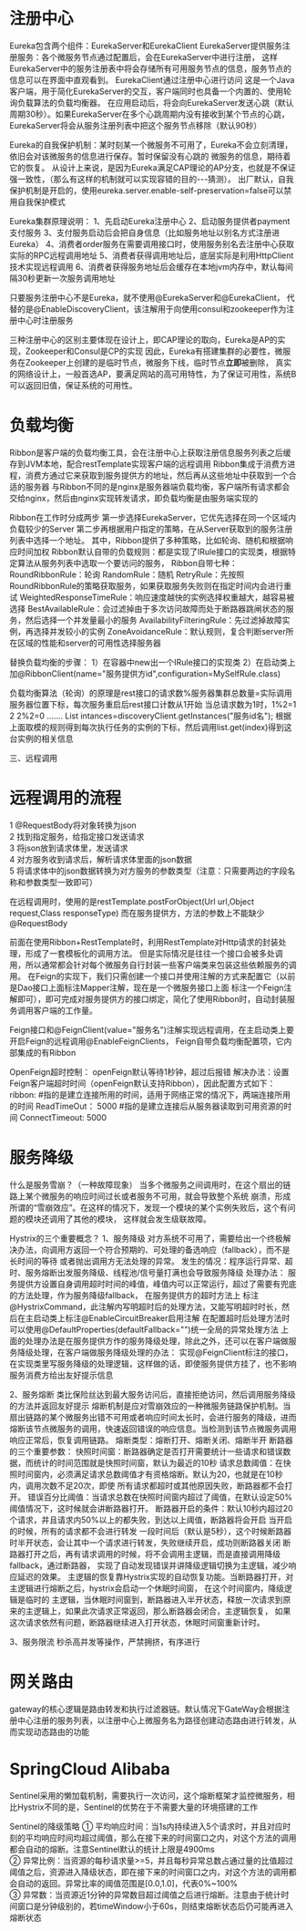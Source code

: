 # 注册中心
Eureka包含两个组件：EurekaServer和EurekaClient
EurekaServer提供服务注册服务：各个微服务节点通过配置后，会在EurekaServer中进行注册，
这样EurekaServer中的服务注册表中将会存储所有可用服务节点的信息，服务节点的信息可以在界面中直观看到。
EurekaClient通过注册中心进行访问
这是一个Java客户端，用于简化EurekaServer的交互，客户端同时也具备一个内置的、使用轮询负载算法的负载均衡器。
在应用启动后，将会向EurekaServer发送心跳（默认周期30秒）。如果EurekaServer在多个心跳周期内没有接收到某个节点的心跳，
EurekaServer将会从服务注册列表中把这个服务节点移除（默认90秒）

Eureka的自我保护机制：某时刻某一个微服务不可用了，Eureka不会立刻清理，依旧会对该微服务的信息进行保存。暂时保留没有心跳的
微服务的信息，期待着它的恢复。
从设计上来说，是因为Eureka满足CAP理论的AP分支，也就是不保证强一致性，（那么有这样的机制就可以实现容错的目的---猜测）。
出厂默认，自我保护机制是开启的，使用eureka.server.enable-self-preservation=false可以禁用自我保护模式

Eureka集群原理说明：
1、先启动Eureka注册中心
2、启动服务提供者payment支付服务
3、支付服务启动后会把自身信息（比如服务地址以别名方式注册进Eureka）
4、消费者order服务在需要调用接口时，使用服务别名去注册中心获取实际的RPC远程调用地址
5、消费者获得调用地址后，底层实际是利用HttpClient技术实现远程调用
6、消费者获得服务地址后会缓存在本地jvm内存中，默认每间隔30秒更新一次服务调用地址

只要服务注册中心不是Eureka，就不使用@EurekaServer和@EurekaClient，
代替的是@EnableDiscoveryClient，该注解用于向使用consul和zookeeper作为注册中心时注册服务

三种注册中心的区别主要体现在设计上，即CAP理论的取向，Eureka是AP的实现，Zookeeper和Consul是CP的实现
因此，Eureka有搭建集群的必要性，微服务在Zookeeper上创建的是临时节点，微服务下线，临时节点**立即**被删除，
真实的网络设计上，一般首选AP，要满足网站的高可用特性，为了保证可用性，系统B可以返回旧值，保证系统的可用性。

# 负载均衡
Ribbon是客户端的负载均衡工具，会在注册中心上获取注册信息服务列表之后缓存到JVM本地，配合restTemplate实现客户端的远程调用
Ribbon集成于消费方进程，消费方通过它来获取到服务提供方的地址，然后再从这些地址中获取到一个合适的服务器
与Ribbon不同的是nginx是服务器端负载均衡，客户端所有请求都会交给nginx，然后由nginx实现转发请求，即负载均衡是由服务端实现的

Ribbon在工作时分成两步
第一步选择EurekaServer，它优先选择在同一个区域内负载较少的Server
第二步再根据用户指定的策略，在从Server获取到的服务注册列表中选择一个地址。
其中，Ribbon提供了多种策略，比如轮询、随机和根据响应时间加权
Ribbon默认自带的负载规则：都是实现了IRule接口的实现类，根据特定算法从服务列表中选取一个要访问的服务，
Ribbon自带七种：
RoundRibbonRule：轮询
RandomRule：随机
RetryRule：先按照RoundRibbonRule的策略获取服务，如果获取服务失败则在指定时间内会进行重试
WeightedResponseTimeRule：响应速度越快的实例选择权重越大，越容易被选择
BestAvailableRule：会过滤掉由于多次访问故障而处于断路器跳闸状态的服务，然后选择一个并发量最小的服务
AvailabilityFilteringRule：先过滤掉故障实例，再选择并发较小的实例
ZoneAvoidanceRule：默认规则，复合判断server所在区域的性能和server的可用性选择服务器

替换负载均衡的步骤：
1）在容器中new出一个IRule接口的实现类
2）在启动类上加@RibbonClient(name="服务提供方id",configuration=MySelfRule.class)

负载均衡算法（轮询）的原理是rest接口的请求数%服务器集群总数量=实际调用服务器位置下标，每次服务重启后rest接口计数从1开始
当总请求数为1时，1%2=1
	2	2%2=0
.......
List<ServiceIntance> intances=discoveryClient.getInstances("服务id名");
根据上面取模的规则得到每次执行任务的实例的下标，然后调用list.get(index)得到这台实例的相关信息


三、远程调用

# 远程调用的流程
1 @RequestBody将对象转换为json  
2 找到指定服务，给指定接口发送请求  
3 将json放到请求体里，发送请求  
4 对方服务收到请求后，解析请求体里面的json数据  
5 将请求体中的json数据转换为对方服务的参数类型（注意：只需要两边的字段名称和参数类型一致即可）

在远程调用时，使用的是restTemplate.postForObject(Url url,Object request,Class<T> responseType)
而在服务提供方，方法的参数上不能缺少@RequestBody

前面在使用Ribbon+RestTemplate时，利用RestTemplate对Http请求的封装处理，形成了一套模板化的调用方法。
但是实际情况是往往一个接口会被多处调用，所以通常都会针对每个微服务自行封装一些客户端类来包装这些依赖服务的调用。
在Feign的实现下，我们只需创建一个接口并使用注解的方式来配置它（以前是Dao接口上面标注Mapper注解，现在是一个微服务接口上面
标注一个Feign注解即可），即可完成对服务提供方的接口绑定，简化了使用Ribbon时，自动封装服务调用客户端的工作量。

Feign接口和@FeignClient(value="服务名")注解实现远程调用，在主启动类上要开启Feign的远程调用@EnableFeignClients，
Feign自带负载均衡配置项，它内部集成的有Ribbon

OpenFeign超时控制：
openFeign默认等待1秒钟，超过后报错
解决办法：设置Feign客户端超时时间（openFeign默认支持Ribbon），因此配置方式如下：
ribbon:
     #指的是建立连接所用的时间，适用于网络正常的情况下，两端连接所用的时间
     ReadTimeOut： 5000
     #指的是建立连接后从服务器读取到可用资源的时间
     ConnectTimeout: 5000

# 服务降级
什么是服务雪崩？（一种故障现象）
当多个微服务之间调用时，在这个扇出的链路上某个微服务的响应时间过长或者服务不可用，就会导致整个系统
崩溃，形成所谓的“雪崩效应”。在这样的情况下，发现一个模块的某个实例失败后，这个有问题的模块还调用了其他的模块，
这样就会发生级联故障。

Hystrix的三个重要概念？
1、服务降级
	对方系统不可用了，需要给出一个终极解决办法，向调用方返回一个符合预期的、可处理的备选响应（fallback），而不是长时间的等待
或者抛出调用方无法处理的异常。
发生的情况：程序运行异常、超时、服务熔断出发服务降级、线程池/信号量打满也会导致服务降级
处理办法：
服务提供方设置自身调用超时时间的峰值，峰值内可以正常运行，超过了需要有兜底的方法处理，作为服务降级fallback，
在服务提供方的超时方法上
标注@HystrixCommand，此注解内写明超时后的处理方法，又能写明超时时长，然后在主启动类上标注@EnableCircuitBreaker启用注解 
在配置超时后处理方法时可以使用@DefaultProperties(defaultFallback="")统一全局的异常处理方法
上面的处理办法是在服务提供方作的服务降级处理，除此之外，还可以在客户端做服务降级处理，在客户端做服务降级处理的办法：
实现@FeignClient标注的接口，在实现类里写服务降级的处理逻辑，这样做的话，即使服务提供方挂了，也不影响服务消费方给出友好提示信息

2、服务熔断
	类比保险丝达到最大服务访问后，直接拒绝访问，然后调用服务降级的方法并返回友好提示
熔断机制是应对雪崩效应的一种微服务链路保护机制。当扇出链路的某个微服务出错不可用或者响应时间太长时，会进行服务的降级，进而
熔断该节点微服务的调用，快速返回错误的响应信息。当检测到该节点微服务调用响应正常后，恢复调用链路。
熔断类型：熔断打开、熔断关闭、熔断半开
断路器的三个重要参数：
	快照时间窗：断路器确定是否打开需要统计一些请求和错误数据，而统计的时间范围就是快照时间窗，默认为最近的10秒
	请求总数阈值：在快照时间窗内，必须满足请求总数阈值才有资格熔断。默认为20，也就是在10秒内，调用次数不足20次，即使
所有请求都超时或其他原因失败，断路器都不会打开。
	错误百分比阈值：当请求总数在快照时间窗内超过了阈值，在默认设定50%阈值情况下，这时候就会讲断路器打开。
断路器开启的条件：默认10秒内超过20个请求，并且请求内50%以上的都失败，到达以上阈值，断路器将会开启
当开启的时候，所有的请求都不会进行转发
一段时间后（默认是5秒），这个时候断路器时半开状态，会让其中一个请求进行转发，失败继续开启，成功则断路器关闭
断路器打开之后，再有请求调用的时候，将不会调用主逻辑，而是直接调用降级fallback，通过断路器，
实现了自动发现错误并讲降级逻辑切换为主逻辑，减少响应延迟的效果。
主逻辑的恢复靠Hystrix实现的自动恢复功能。当断路器打开，对主逻辑进行熔断之后，hystrix会启动一个休眠时间窗，
在这个时间窗内，降级逻辑是临时的
主逻辑，当休眠时间窗到，断路器进入半开状态，释放一次请求到原来的主逻辑上，如果此次请求正常返回，那么断路器会闭合，主逻辑恢复，
如果这次请求依然有问题，断路器继续进入打开状态，休眠时间窗重新计时。

3、服务限流
	秒杀高并发等操作，严禁拥挤，有序进行

# 网关路由
gateway的核心逻辑是路由转发和执行过滤器链。默认情况下GateWay会根据注册中心注册的服务列表，以注册中心上微服务名为路径创建动态路由进行转发，从而实现动态路由的功能

# SpringCloud Alibaba
Sentinel采用的懒加载机制，需要执行一次访问，这个熔断框架才监控微服务，相比Hystrix不同的是，Sentinel的优势在于不需要大量的环境搭建的工作 

Sentinel的降级策略
① 平均响应时间：当1s内持续进入5个请求时，并且对应时刻的平均响应时间均超过阈值，那么在接下来的时间窗口之内，对这个方法的调用都会自动的熔断。注意Sentinel默认的统计上限是4900ms  
② 异常比例：当资源的每秒请求量>=5，并且每秒异常总数占通过量的比值超过阈值之后，资源进入降级状态，即在接下来的时间窗口之内，对这个方法的调用都会自动的返回。异常比率的阈值范围是[0.0,1.0]，代表0%~100%  
③ 异常数：当资源近1分钟的异常数目超过阈值之后进行熔断。注意由于统计时间窗口是分钟级别的，若timeWindow小于60s，则结束熔断状态后仍可能再进入熔断状态
























